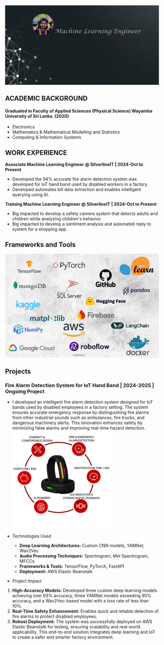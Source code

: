 ![image](assets/Gemini_Generated_Image_ts35xkts35xkts353.jpeg)

## ACADEMIC BACKGROUND
#### Graduated in Faculty of Applied Sciences (Physical Science) Wayamba University of Sri Lanka. (2020)
- Electronics
- Mathematics & Mathematical Modelling and Statistics
- Computing & Information Systems
  

## WORK EXPERIENCE
**Associate Machine Learning Engineer @ SilverlineIT | 2024-Oct to Present**
- Developed the 94% accurate fire alarm detection system was developed for IoT hand band used by disabled workers in a factory.
- Developed automates bill data extraction and enables intelligent querying using AI.

**Training Machine Learning Engineer @ SilverlineIT | 2024-Oct to Present**
- Big impacted to develop a safety camera system that detects adults and children while analyzing children's behavior.
- Big impacted to develop a sentiment analysis and automated reply to system for a shopping app.

## Frameworks and Tools

![image](assets/tools2.jpg)

## Projects

### Fire Alarm Detection System for IoT Hand Band   | 2024-2025 | Ongoing Project
- I developed an intelligent fire alarm detection system designed for IoT bands used by disabled employees in a factory setting. The system ensures accurate emergency response by distinguishing fire alarms from other industrial sounds such as ambulances, fire trucks, and dangerous machinery alerts. This innovation enhances safety by minimizing false alarms and improving real-time hazard detection.![image](assets/fritzband.png)

- Technologies Used
  - **Deep Learning Architectures:** Custom CNN models, YAMNet, Wav2Vec
  - **Audio Processing Techniques:** Spectrogram, Mel Spectrogram, MFCCs
  - **Frameworks & Tools:** TensorFlow, PyTorch, FastAPI
  - **Deployment:** AWS Elastic Beanstalk

- Project Impact
1. **High-Accuracy Models:** Developed three custom deep learning models achieving over 93% accuracy, three YAMNet models exceeding 95% accuracy, and a Wav2Vec-based model with a loss rate of less than 10%.
2. **Real-Time Safety Enhancement:** Enables quick and reliable detection of fire alarms to protect disabled employees.
3. **Robust Deployment:** The system was successfully deployed on AWS Elastic Beanstalk for testing, ensuring scalability and real-world applicability.
This end-to-end solution integrates deep learning and IoT to create a safer and smarter factory environment.

